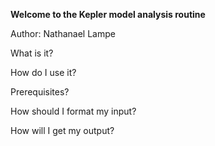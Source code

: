 <b>Welcome to the Kepler model analysis routine</b>

Author: Nathanael Lampe

What is it?



How do I use it?



Prerequisites?




How should I format my input?




How will I get my output?



